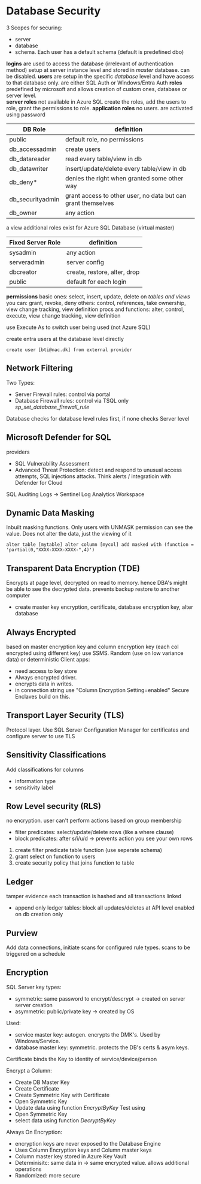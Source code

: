 # Database Security
3 Scopes for securing:
- server
- database
- schema. Each user has a default schema (default is predefined dbo)

**logins** are used to access the database (irrelevant of authentication method)
setup at server instance level and stored in *master* database. can be disabled.
**users** are setup in the specific *database* level and have access to that database only. 
are either SQL Auth or Windows/Entra Auth 
**roles** predefined by microsoft and allows creation of custom ones, database or server level.  
**server roles** not available in Azure SQL
create the roles, add the users to role, grant the permissions to role.
**application roles** no users. are activated using password 

| DB Role | definition |
| --- | --- |
| public | default role, no permissions |
| db_accessadmin | create users |
| db_datareader | read every table/view in db |
| db_datawriter | insert/update/delete every table/view in db |
| db_deny* | denies the right when granted some other way |
| db_securityadmin | grant access to other user, no data but can grant themselves |
| db_owner | any action |

a view additional roles exist for Azure SQL Database (virtual master)

| Fixed Server Role | definition
| --- | --- |
| sysadmin | any action |
| serveradmin | server config |
| dbcreator | create, restore, alter, drop | 
| public | default for each login |

**permissions**
basic ones: select, insert, update, delete on *tables and views*
you can: grant, revoke, deny
others: control, references, take ownership, view change tracking, view definition
procs and functions: alter, control, execute, view change tracking, view definition

use Execute As to switch user being used (not Azure SQL)

create entra users at the database level directly
```
create user [bti@nac.dk] from external provider
```

## Network Filtering
Two Types: 
- Server Firewall rules: control via portal
- Database Firewall rules: control via TSQL only *sp_set_database_firewall_rule*

Database checks for database level rules first, if none checks Server level

## Microsoft Defender for SQL
providers
- SQL Vulnerability Assessment
- Advanced Threat Protection: detect and respond to unusual access attempts, SQL injections attacks. Think alerts / integratioin with Defender for Cloud

SQL Auditing Logs -> Sentinel Log Analytics Workspace

## Dynamic Data Masking
Inbuilt masking functions. 
Only users with UNMASK permission can see the value. 
Does not alter the data, just the viewing of it
```
alter table [mytable] alter column [mycol] add masked with (function = 'partial(0,"XXXX-XXXX-XXXX-",4)')
```

## Transparent Data Encryption (TDE)
Encrypts at page level, decrypted on read to memory.
hence DBA's might be able to see the decrypted data. 
prevents backup restore to another computer
- create master key encryption, certificate, database encryption key, alter database 

## Always Encrypted
based on master encryption key and column encryption key (each col encrypted using different key)
use SSMS. Random (use on low variance data) or deterministic
Client apps:
- need access to key store
- Always encrypted driver. 
- encrypts data in writes.
- in connection string use "Column Encryption Setting=enabled"
Secure Enclaves build on this.

## Transport Layer Security (TLS)
Protocol layer.
Use SQL Server Configuration Manager for certificates and configure server to use TLS

## Sensitivity Classifications
Add classifications for columns
- information type
- sensitivity label

## Row Level security (RLS)
no encryption. user can't perform actions based on group membership
- filter predicates: select/update/delete rows (like a where clause)
- block predicates: after s/i/u/d -> prevents action
you see your own rows

1. create filter predicate table function (use seperate schema)
2. grant select on function to users
3. create security policy that joins function to table

## Ledger
tamper evidence
each transaction is hashed and all transactions linked 
- append only ledger tables: block all updates/deletes at API level 
enabled on db creation only

## Purview
Add data connections, initiate scans for configured rule types.
scans to be triggered on a schedule

## Encryption
SQL Server key types:
- symmetric: same password to encrypt/descrypt -> created on server server creation
- asymmetric: public/private key -> created by OS

Used:
- service master key: autogen. encrypts the DMK's. Used by Windows/Service.
- database master key: symmetric. protects the DB's certs & asym keys.

Certificate binds the Key to identity of service/device/person

Encrypt a Column:
- Create DB Master Key
- Create Certificate
- Create Symmetric Key with Certificate
- Open Symmetric Key
- Update data using function *EncryptByKey*
Test using 
- Open Symmetric Key
- select data using function *DecryptByKey*

Always On Encryption:
- encryption keys are never exposed to the Database Engine
- Uses Column Encryption keys and Column master keys
- Column master key stored in Azure Key Vault
- Determinisitc: same data in -> same encrypted value. allows additional operations
- Randomized: more secure